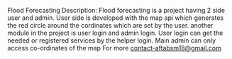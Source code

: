 Flood Forecasting
Description:
Flood forecasting is a project having 2 side user and admin. User side is developed with the map api which generates the red circle around the cordinates which are set by the user.
another module in the project is user login and admin login. User login can get the needed or registered services by the helper login. Main admin can only access co-ordinates of the map 
For more contact-aftabsm18@gmail.com

